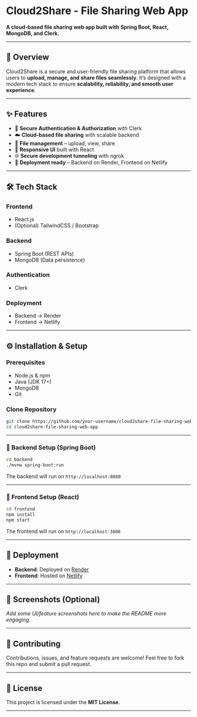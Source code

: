 
# Cloud2Share - File Sharing Web App  

**A cloud-based file sharing web app built with Spring Boot, React, MongoDB, and Clerk.**  

---

## 📌 Overview  
Cloud2Share is a secure and user-friendly file sharing platform that allows users to **upload, manage, and share files seamlessly**. It’s designed with a modern tech stack to ensure **scalability, reliability, and smooth user experience**.  

---

## ✨ Features  
- 🔐 **Secure Authentication & Authorization** with Clerk  
- ☁️ **Cloud-based file sharing** with scalable backend  
- 📂 **File management** – upload, view, share  
- 📱 **Responsive UI** built with React  
- 🌐 **Secure development tunneling** with ngrok  
- 🚀 **Deployment ready** – Backend on Render, Frontend on Netlify  

---

## 🛠️ Tech Stack  

### Frontend  
- React.js  
- (Optional) TailwindCSS / Bootstrap  

### Backend  
- Spring Boot (REST APIs)  
- MongoDB (Data persistence)  

### Authentication  
- Clerk  

### Deployment  
- Backend → Render  
- Frontend → Netlify  

---

## ⚙️ Installation & Setup  

### Prerequisites  
- Node.js & npm  
- Java (JDK 17+)  
- MongoDB  
- Git  

### Clone Repository  
```bash
git clone https://github.com/your-username/cloud2share-file-sharing-web-app.git
cd cloud2share-file-sharing-web-app
````

---

### 🔹 Backend Setup (Spring Boot)

```bash
cd backend
./mvnw spring-boot:run
```

The backend will run on `http://localhost:8080`

---

### 🔹 Frontend Setup (React)

```bash
cd frontend
npm install
npm start
```

The frontend will run on `http://localhost:3000`

---

## 🚀 Deployment

* **Backend**: Deployed on [Render](https://render.com)
* **Frontend**: Hosted on [Netlify](https://netlify.com)

---

## 📸 Screenshots (Optional)

*Add some UI/feature screenshots here to make the README more engaging.*

---

## 🤝 Contributing

Contributions, issues, and feature requests are welcome!
Feel free to fork this repo and submit a pull request.

---

## 📜 License

This project is licensed under the **MIT License**.

---
